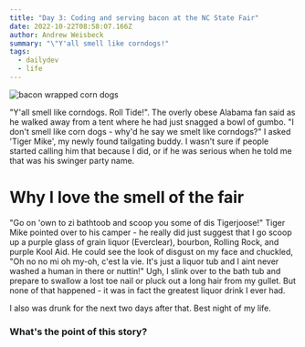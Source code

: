 ```yaml
---
title: "Day 3: Coding and serving bacon at the NC State Fair"
date: 2022-10-22T08:58:07.166Z
author: Andrew Weisbeck
summary: "\"Y'all smell like corndogs!"
tags:
  - dailydev
  - life
---
```





![bacon wrapped corn dogs](https://studio5.ksl.com/wp-content/uploads/2022/06/corndogs-2-740x441.jpg "That's a corndog")

"﻿Y'all smell like corndogs. Roll Tide!". The overly obese  Alabama fan said as he walked away from a tent where he had just snagged a bowl of gumbo. "I don't smell like corn dogs - why'd he say we smelt like corndogs?" I asked 'Tiger Mike', my newly found tailgating buddy. I wasn't sure if people started calling him that because I did, or if he was serious when he told me that was his swinger party name. 

# W﻿hy I love the smell of the fair

"Go on 'own to zi bathtoob and scoop you some of dis Tigerjoose!" Tiger Mike pointed over to his camper - he really did just suggest that I go scoop up a purple glass of grain liquor (Everclear), bourbon, Rolling Rock, and purple Kool Aid. He could see the look of disgust on my face and chuckled, "Oh no no mi oh my-oh, c'est la vie. It's just a liquor tub and I aint never washed a human in there or nuttin!" Ugh, I slink over to the bath tub and prepare to swallow a lost toe nail or pluck out a long hair from my gullet. But none of that happened - it was in fact the greatest liquor drink I ever had.

I﻿ also was drunk for the next two days after that. Best night of my life. 

### W﻿hat's the point of this story?